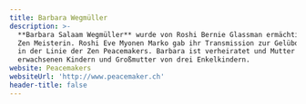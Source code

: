 ```yaml
---
title: Barbara Wegmüller
description: >-
  **Barbara Salaam Wegmüller** wurde von Roshi Bernie Glassman ermächtigt als
  Zen Meisterin. Roshi Eve Myonen Marko gab ihr Transmission zur Gelübdelehrerin
  in der Linie der Zen Peacemakers. Barbara ist verheiratet und Mutter von fünf
  erwachsenen Kindern und Großmutter von drei Enkelkindern.
website: Peacemakers
websiteUrl: 'http://www.peacemaker.ch'
header-title: false
---
```


